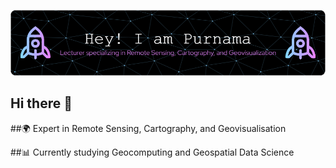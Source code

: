 ![GitHub Header Image](https://raw.githubusercontent.com/sylpurnama/sylpurnama/main/github-header-image.png)

## Hi there 👋

##🌍 Expert in Remote Sensing, Cartography, and Geovisualisation

##📊 Currently studying Geocomputing and Geospatial Data Science

<!--
**sylpurnama/sylpurnama** is a ✨ _special_ ✨ repository because its `README.md` (this file) appears on your GitHub profile.

Here are some ideas to get you started:

- 🔭 I’m currently working on ...
- 🌱 I’m currently learning ...
- 👯 I’m looking to collaborate on ...
- 🤔 I’m looking for help with ...
- 💬 Ask me about ...
- 📫 How to reach me: ...
- 😄 Pronouns: ...
- ⚡ Fun fact: ...
-->
